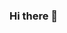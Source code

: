 ### Hi there 👋

<!--
**EbrahimMShaaban/EbrahimMShaaban** is a ✨ _special_ ✨ repository because its `README.md` (this file) appears on your GitHub profile.

Here are some ideas to get you started:

- My name is Ebrahim Mohammed Shaaban , I'm a mobile application developer using flutter
- I worked in Happysoftwares company for a year and a half .
- 🌱 I am currently working as a freelancer.
-->
